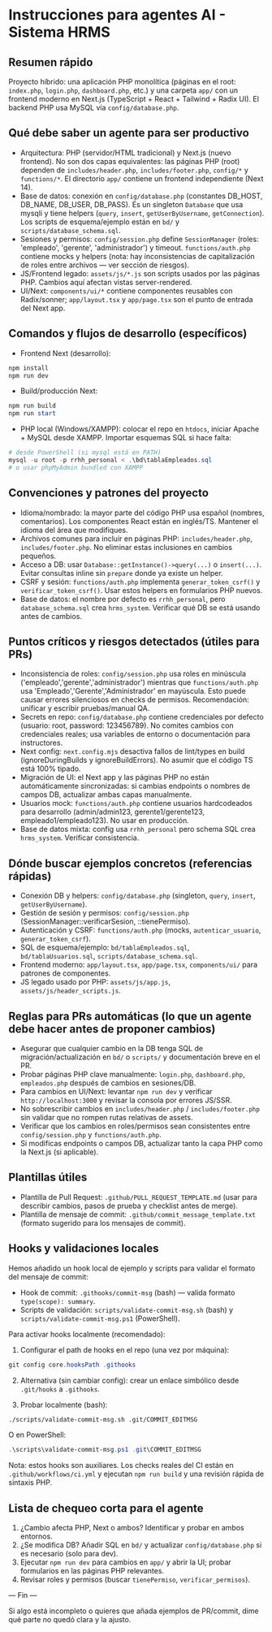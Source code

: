 # Instrucciones para agentes AI - Sistema HRMS

## Resumen rápido

Proyecto híbrido: una aplicación PHP monolítica (páginas en el root: `index.php`, `login.php`, `dashboard.php`, etc.) y una carpeta `app/` con un frontend moderno en Next.js (TypeScript + React + Tailwind + Radix UI). El backend PHP usa MySQL vía `config/database.php`.

## Qué debe saber un agente para ser productivo

- Arquitectura: PHP (servidor/HTML tradicional) y Next.js (nuevo frontend). No son dos capas equivalentes: las páginas PHP (root) dependen de `includes/header.php`, `includes/footer.php`, `config/*` y `functions/*`. El directorio `app/` contiene un frontend independiente (Next 14).
- Base de datos: conexión en `config/database.php` (constantes DB_HOST, DB_NAME, DB_USER, DB_PASS). Es un singleton `Database` que usa mysqli y tiene helpers (`query`, `insert`, `getUserByUsername`, `getConnection`). Los scripts de esquema/ejemplo están en `bd/` y `scripts/database_schema.sql`.
- Sesiones y permisos: `config/session.php` define `SessionManager` (roles: 'empleado', 'gerente', 'administrador') y timeout. `functions/auth.php` contiene mocks y helpers (nota: hay inconsistencias de capitalización de roles entre archivos — ver sección de riesgos).
- JS/Frontend legado: `assets/js/*.js` son scripts usados por las páginas PHP. Cambios aquí afectan vistas server-rendered.
- UI/Next: `components/ui/*` contiene componentes reusables con Radix/sonner; `app/layout.tsx` y `app/page.tsx` son el punto de entrada del Next app.

## Comandos y flujos de desarrollo (específicos)

- Frontend Next (desarrollo):

```powershell
npm install
npm run dev
```

- Build/producción Next:

```powershell
npm run build
npm run start
```

- PHP local (Windows/XAMPP): colocar el repo en `htdocs`, iniciar Apache + MySQL desde XAMPP. Importar esquemas SQL si hace falta:

```powershell
# desde PowerShell (si mysql está en PATH)
mysql -u root -p rrhh_personal < .\bd\tablaEmpleados.sql
# o usar phpMyAdmin bundled con XAMPP
```

## Convenciones y patrones del proyecto

- Idioma/nombrado: la mayor parte del código PHP usa español (nombres, comentarios). Los componentes React están en inglés/TS. Mantener el idioma del área que modifiques.
- Archivos comunes para incluir en páginas PHP: `includes/header.php`, `includes/footer.php`. No eliminar estas inclusiones en cambios pequeños.
- Acceso a DB: usar `Database::getInstance()->query(...)` o `insert(...)`. Evitar consultas inline sin `prepare` donde ya existe un helper.
- CSRF y sesión: `functions/auth.php` implementa `generar_token_csrf()` y `verificar_token_csrf()`. Usar estos helpers en formularios PHP nuevos.
- Base de datos: el nombre por defecto es `rrhh_personal`, pero `database_schema.sql` crea `hrms_system`. Verificar qué DB se está usando antes de cambios.

## Puntos críticos y riesgos detectados (útiles para PRs)

- Inconsistencia de roles: `config/session.php` usa roles en minúscula ('empleado','gerente','administrador') mientras que `functions/auth.php` usa 'Empleado','Gerente','Administrador' en mayúscula. Esto puede causar errores silenciosos en checks de permisos. Recomendación: unificar y escribir pruebas/manual QA.
- Secrets en repo: `config/database.php` contiene credenciales por defecto (usuario: root, password: 123456789). No comites cambios con credenciales reales; usa variables de entorno o documentación para instructores.
- Next config: `next.config.mjs` desactiva fallos de lint/types en build (ignoreDuringBuilds y ignoreBuildErrors). No asumir que el código TS está 100% tipado.
- Migración de UI: el Next app y las páginas PHP no están automáticamente sincronizadas: si cambias endpoints o nombres de campos DB, actualizar ambas capas manualmente.
- Usuarios mock: `functions/auth.php` contiene usuarios hardcodeados para desarrollo (admin/admin123, gerente1/gerente123, empleado1/empleado123). No usar en producción.
- Base de datos mixta: config usa `rrhh_personal` pero schema SQL crea `hrms_system`. Verificar consistencia.

## Dónde buscar ejemplos concretos (referencias rápidas)

- Conexión DB y helpers: `config/database.php` (singleton, `query`, `insert`, `getUserByUsername`).
- Gestión de sesión y permisos: `config/session.php` (SessionManager::verificarSesion, ::tienePermiso).
- Autenticación y CSRF: `functions/auth.php` (mocks, `autenticar_usuario`, `generar_token_csrf`).
- SQL de esquema/ejemplo: `bd/tablaEmpleados.sql`, `bd/tablaUsuarios.sql`, `scripts/database_schema.sql`.
- Frontend moderno: `app/layout.tsx`, `app/page.tsx`, `components/ui/` para patrones de componentes.
- JS legado usado por PHP: `assets/js/app.js`, `assets/js/header_scripts.js`.

## Reglas para PRs automáticas (lo que un agente debe hacer antes de proponer cambios)

- Asegurar que cualquier cambio en la DB tenga SQL de migración/actualización en `bd/` o `scripts/` y documentación breve en el PR.
- Probar páginas PHP clave manualmente: `login.php`, `dashboard.php`, `empleados.php` después de cambios en sesiones/DB.
- Para cambios en UI/Next: levantar `npm run dev` y verificar `http://localhost:3000` y revisar la consola por errores JS/SSR.
- No sobrescribir cambios en `includes/header.php` / `includes/footer.php` sin validar que no rompen rutas relativas de assets.
- Verificar que los cambios en roles/permisos sean consistentes entre `config/session.php` y `functions/auth.php`.
- Si modificas endpoints o campos DB, actualizar tanto la capa PHP como la Next.js (si aplicable).

## Plantillas útiles

- Plantilla de Pull Request: `.github/PULL_REQUEST_TEMPLATE.md` (usar para describir cambios, pasos de prueba y checklist antes de merge).
- Plantilla de mensaje de commit: `.github/commit_message_template.txt` (formato sugerido para los mensajes de commit).

## Hooks y validaciones locales

Hemos añadido un hook local de ejemplo y scripts para validar el formato del mensaje de commit:

- Hook de commit: `.githooks/commit-msg` (bash) — valida formato `type(scope): summary`.
- Scripts de validación: `scripts/validate-commit-msg.sh` (bash) y `scripts/validate-commit-msg.ps1` (PowerShell).

Para activar hooks localmente (recomendado):

1. Configurar el path de hooks en el repo (una vez por máquina):

```powershell
git config core.hooksPath .githooks
```

2. Alternativa (sin cambiar config): crear un enlace simbólico desde `.git/hooks` a `.githooks`.

3. Probar localmente (bash):

```bash
./scripts/validate-commit-msg.sh .git/COMMIT_EDITMSG
```

O en PowerShell:

```powershell
.\scripts\validate-commit-msg.ps1 .git\COMMIT_EDITMSG
```

Nota: estos hooks son auxiliares. Los checks reales del CI están en `.github/workflows/ci.yml` y ejecutan `npm run build` y una revisión rápida de sintaxis PHP.

## Lista de chequeo corta para el agente

1. ¿Cambio afecta PHP, Next o ambos? Identificar y probar en ambos entornos.
2. ¿Se modifica DB? Añadir SQL en `bd/` y actualizar `config/database.php` si es necesario (solo para dev).
3. Ejecutar `npm run dev` para cambios en `app/` y abrir la UI; probar formularios en las páginas PHP relevantes.
4. Revisar roles y permisos (buscar `tienePermiso`, `verificar_permisos`).

— Fin —

Si algo está incompleto o quieres que añada ejemplos de PR/commit, dime qué parte no quedó clara y la ajusto.